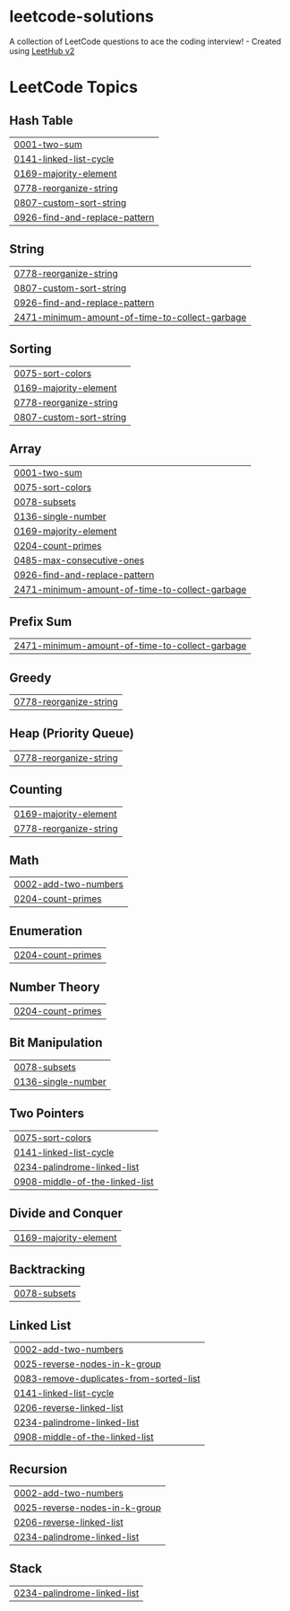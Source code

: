 # leetcode-solutions
A collection of LeetCode questions to ace the coding interview! - Created using [LeetHub v2](https://github.com/arunbhardwaj/LeetHub-2.0)

<!---LeetCode Topics Start-->
# LeetCode Topics
## Hash Table
|  |
| ------- |
| [0001-two-sum](https://github.com/yshydv77/leetcode-solutions/tree/master/0001-two-sum) |
| [0141-linked-list-cycle](https://github.com/yshydv77/leetcode-solutions/tree/master/0141-linked-list-cycle) |
| [0169-majority-element](https://github.com/yshydv77/leetcode-solutions/tree/master/0169-majority-element) |
| [0778-reorganize-string](https://github.com/yshydv77/leetcode-solutions/tree/master/0778-reorganize-string) |
| [0807-custom-sort-string](https://github.com/yshydv77/leetcode-solutions/tree/master/0807-custom-sort-string) |
| [0926-find-and-replace-pattern](https://github.com/yshydv77/leetcode-solutions/tree/master/0926-find-and-replace-pattern) |
## String
|  |
| ------- |
| [0778-reorganize-string](https://github.com/yshydv77/leetcode-solutions/tree/master/0778-reorganize-string) |
| [0807-custom-sort-string](https://github.com/yshydv77/leetcode-solutions/tree/master/0807-custom-sort-string) |
| [0926-find-and-replace-pattern](https://github.com/yshydv77/leetcode-solutions/tree/master/0926-find-and-replace-pattern) |
| [2471-minimum-amount-of-time-to-collect-garbage](https://github.com/yshydv77/leetcode-solutions/tree/master/2471-minimum-amount-of-time-to-collect-garbage) |
## Sorting
|  |
| ------- |
| [0075-sort-colors](https://github.com/yshydv77/leetcode-solutions/tree/master/0075-sort-colors) |
| [0169-majority-element](https://github.com/yshydv77/leetcode-solutions/tree/master/0169-majority-element) |
| [0778-reorganize-string](https://github.com/yshydv77/leetcode-solutions/tree/master/0778-reorganize-string) |
| [0807-custom-sort-string](https://github.com/yshydv77/leetcode-solutions/tree/master/0807-custom-sort-string) |
## Array
|  |
| ------- |
| [0001-two-sum](https://github.com/yshydv77/leetcode-solutions/tree/master/0001-two-sum) |
| [0075-sort-colors](https://github.com/yshydv77/leetcode-solutions/tree/master/0075-sort-colors) |
| [0078-subsets](https://github.com/yshydv77/leetcode-solutions/tree/master/0078-subsets) |
| [0136-single-number](https://github.com/yshydv77/leetcode-solutions/tree/master/0136-single-number) |
| [0169-majority-element](https://github.com/yshydv77/leetcode-solutions/tree/master/0169-majority-element) |
| [0204-count-primes](https://github.com/yshydv77/leetcode-solutions/tree/master/0204-count-primes) |
| [0485-max-consecutive-ones](https://github.com/yshydv77/leetcode-solutions/tree/master/0485-max-consecutive-ones) |
| [0926-find-and-replace-pattern](https://github.com/yshydv77/leetcode-solutions/tree/master/0926-find-and-replace-pattern) |
| [2471-minimum-amount-of-time-to-collect-garbage](https://github.com/yshydv77/leetcode-solutions/tree/master/2471-minimum-amount-of-time-to-collect-garbage) |
## Prefix Sum
|  |
| ------- |
| [2471-minimum-amount-of-time-to-collect-garbage](https://github.com/yshydv77/leetcode-solutions/tree/master/2471-minimum-amount-of-time-to-collect-garbage) |
## Greedy
|  |
| ------- |
| [0778-reorganize-string](https://github.com/yshydv77/leetcode-solutions/tree/master/0778-reorganize-string) |
## Heap (Priority Queue)
|  |
| ------- |
| [0778-reorganize-string](https://github.com/yshydv77/leetcode-solutions/tree/master/0778-reorganize-string) |
## Counting
|  |
| ------- |
| [0169-majority-element](https://github.com/yshydv77/leetcode-solutions/tree/master/0169-majority-element) |
| [0778-reorganize-string](https://github.com/yshydv77/leetcode-solutions/tree/master/0778-reorganize-string) |
## Math
|  |
| ------- |
| [0002-add-two-numbers](https://github.com/yshydv77/leetcode-solutions/tree/master/0002-add-two-numbers) |
| [0204-count-primes](https://github.com/yshydv77/leetcode-solutions/tree/master/0204-count-primes) |
## Enumeration
|  |
| ------- |
| [0204-count-primes](https://github.com/yshydv77/leetcode-solutions/tree/master/0204-count-primes) |
## Number Theory
|  |
| ------- |
| [0204-count-primes](https://github.com/yshydv77/leetcode-solutions/tree/master/0204-count-primes) |
## Bit Manipulation
|  |
| ------- |
| [0078-subsets](https://github.com/yshydv77/leetcode-solutions/tree/master/0078-subsets) |
| [0136-single-number](https://github.com/yshydv77/leetcode-solutions/tree/master/0136-single-number) |
## Two Pointers
|  |
| ------- |
| [0075-sort-colors](https://github.com/yshydv77/leetcode-solutions/tree/master/0075-sort-colors) |
| [0141-linked-list-cycle](https://github.com/yshydv77/leetcode-solutions/tree/master/0141-linked-list-cycle) |
| [0234-palindrome-linked-list](https://github.com/yshydv77/leetcode-solutions/tree/master/0234-palindrome-linked-list) |
| [0908-middle-of-the-linked-list](https://github.com/yshydv77/leetcode-solutions/tree/master/0908-middle-of-the-linked-list) |
## Divide and Conquer
|  |
| ------- |
| [0169-majority-element](https://github.com/yshydv77/leetcode-solutions/tree/master/0169-majority-element) |
## Backtracking
|  |
| ------- |
| [0078-subsets](https://github.com/yshydv77/leetcode-solutions/tree/master/0078-subsets) |
## Linked List
|  |
| ------- |
| [0002-add-two-numbers](https://github.com/yshydv77/leetcode-solutions/tree/master/0002-add-two-numbers) |
| [0025-reverse-nodes-in-k-group](https://github.com/yshydv77/leetcode-solutions/tree/master/0025-reverse-nodes-in-k-group) |
| [0083-remove-duplicates-from-sorted-list](https://github.com/yshydv77/leetcode-solutions/tree/master/0083-remove-duplicates-from-sorted-list) |
| [0141-linked-list-cycle](https://github.com/yshydv77/leetcode-solutions/tree/master/0141-linked-list-cycle) |
| [0206-reverse-linked-list](https://github.com/yshydv77/leetcode-solutions/tree/master/0206-reverse-linked-list) |
| [0234-palindrome-linked-list](https://github.com/yshydv77/leetcode-solutions/tree/master/0234-palindrome-linked-list) |
| [0908-middle-of-the-linked-list](https://github.com/yshydv77/leetcode-solutions/tree/master/0908-middle-of-the-linked-list) |
## Recursion
|  |
| ------- |
| [0002-add-two-numbers](https://github.com/yshydv77/leetcode-solutions/tree/master/0002-add-two-numbers) |
| [0025-reverse-nodes-in-k-group](https://github.com/yshydv77/leetcode-solutions/tree/master/0025-reverse-nodes-in-k-group) |
| [0206-reverse-linked-list](https://github.com/yshydv77/leetcode-solutions/tree/master/0206-reverse-linked-list) |
| [0234-palindrome-linked-list](https://github.com/yshydv77/leetcode-solutions/tree/master/0234-palindrome-linked-list) |
## Stack
|  |
| ------- |
| [0234-palindrome-linked-list](https://github.com/yshydv77/leetcode-solutions/tree/master/0234-palindrome-linked-list) |
<!---LeetCode Topics End-->